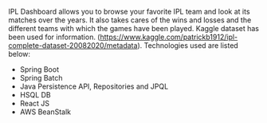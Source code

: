 IPL Dashboard allows you to browse your favorite IPL team and look at its matches over the years. It also takes cares of the wins and losses and the different teams with which the games have been played. Kaggle dataset has been used for information. (https://www.kaggle.com/patrickb1912/ipl-complete-dataset-20082020/metadata).
Technologies used are listed below:

* Spring Boot
* Spring Batch
* Java Persistence API, Repositories and JPQL
* HSQL DB
* React JS
* AWS BeanStalk



